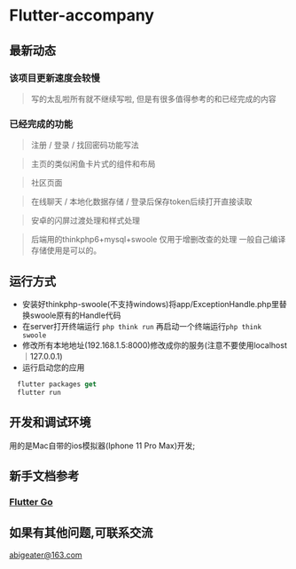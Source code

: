 # Flutter-accompany

## 最新动态
### 该项目更新速度会较慢
> 写的太乱啦所有就不继续写啦, 但是有很多值得参考的和已经完成的内容


### 已经完成的功能
> 注册 / 登录 / 找回密码功能写法

> 主页的类似闲鱼卡片式的组件和布局

> 社区页面

> 在线聊天 / 本地化数据存储 / 登录后保存token后续打开直接读取

> 安卓的闪屏过渡处理和样式处理

> 后端用的thinkphp6+mysql+swoole 仅用于增删改查的处理 一般自己编译存储使用是可以的。

## 运行方式
- 安装好thinkphp-swoole(不支持windows)将app/ExceptionHandle.php里替换swoole原有的Handle代码
- 在server打开终端运行 ``` php think run ``` 再启动一个终端运行``` php think swoole ```
- 修改所有本地地址(192.168.1.5:8000)修改成你的服务(注意不要使用localhost｜127.0.0.1)
- 运行启动您的应用
```dart
  flutter packages get
  flutter run
```

## 开发和调试环境
用的是Mac自带的ios模拟器(Iphone 11 Pro Max)开发;

## 新手文档参考

### [Flutter Go](https://github.com/alibaba/flutter-go/)

## 如果有其他问题,可联系交流
abigeater@163.com
